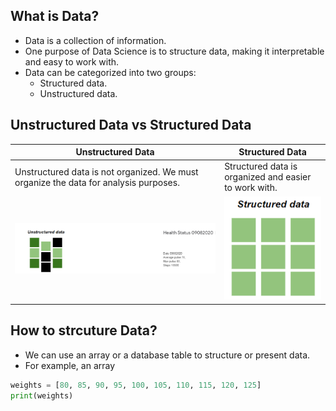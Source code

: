 ## What is Data?
- Data is a collection of information.
- One purpose of Data Science is to structure data, making it interpretable and easy to work with.
- Data can be categorized into two groups:
  - Structured data.
  - Unstructured data.

## Unstructured Data vs Structured Data

| Unstructured Data  | Structured Data |
| -------------      | ------------- |
| Unstructured data is not organized. We must organize the data for analysis purposes.      | Structured data is organized and easier to work with.  |
| ![Unstructured data](../images/unstructured-data.png)       | ![Structured data](../images/structured-data.png)  |

## How to strcuture Data?
- We can use an array or a database table to structure or present data.
- For example, an array

```python
weights = [80, 85, 90, 95, 100, 105, 110, 115, 120, 125]
print(weights)
```